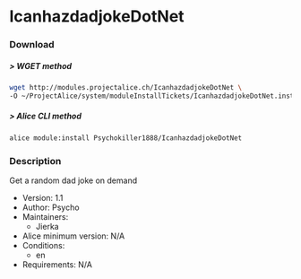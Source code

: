 # IcanhazdadjokeDotNet

### Download

##### > WGET method
```bash
wget http://modules.projectalice.ch/IcanhazdadjokeDotNet \
-O ~/ProjectAlice/system/moduleInstallTickets/IcanhazdadjokeDotNet.install
```

##### > Alice CLI method
```bash
alice module:install Psychokiller1888/IcanhazdadjokeDotNet
```

### Description
Get a random dad joke on demand

- Version: 1.1
- Author: Psycho
- Maintainers:
  - Jierka
- Alice minimum version: N/A
- Conditions:
  - en
- Requirements: N/A
